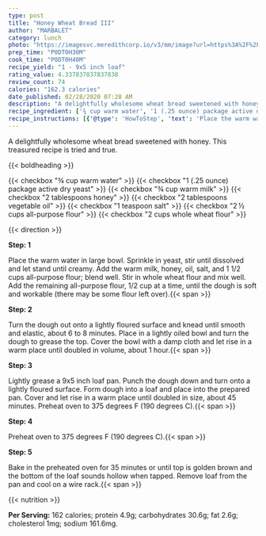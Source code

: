 ```yaml
---
type: post
title: "Honey Wheat Bread III"
author: "MARBALET"
category: lunch
photo: "https://imagesvc.meredithcorp.io/v3/mm/image?url=https%3A%2F%2Fimages.media-allrecipes.com%2Fuserphotos%2F12130.jpg"
prep_time: "P0DT0H30M"
cook_time: "P0DT0H40M"
recipe_yield: "1 - 9x5 inch loaf"
rating_value: 4.337837837837838
review_count: 74
calories: "162.3 calories"
date_published: 02/28/2020 07:28 AM
description: "A delightfully wholesome wheat bread sweetened with honey. This treasured recipe is tried and true."
recipe_ingredient: ['¾ cup warm water', '1 (.25 ounce) package active dry yeast', '¾ cup warm milk', '2 tablespoons honey', '2 tablespoons vegetable oil', '1 teaspoon salt', '2\u2009½ cups all-purpose flour', '2 cups whole wheat flour']
recipe_instructions: [{'@type': 'HowToStep', 'text': 'Place the warm water in large bowl. Sprinkle in yeast, stir until dissolved and let stand until creamy. Add the warm milk, honey, oil, salt, and 1 1/2 cups all-purpose flour; blend well. Stir in whole wheat flour and mix well. Add the remaining all-purpose flour, 1/2 cup at a time, until the dough is soft and workable (there may be some flour left over).\n'}, {'@type': 'HowToStep', 'text': 'Turn the dough out onto a lightly floured surface and knead until smooth and elastic, about 6 to 8 minutes. Place in a lightly oiled bowl and turn the dough to grease the top. Cover the bowl with a damp cloth and let rise in a warm place until doubled in volume, about 1 hour.\n'}, {'@type': 'HowToStep', 'text': 'Lightly grease a 9x5 inch loaf pan. Punch the dough down and turn onto a lightly floured surface. Form dough into a loaf and place into the prepared pan. Cover and let rise in a warm place until doubled in size, about 45 minutes. Preheat oven to 375 degrees F (190 degrees C).\n'}, {'@type': 'HowToStep', 'text': 'Preheat oven to 375 degrees F (190 degrees C).\n'}, {'@type': 'HowToStep', 'text': 'Bake in the preheated oven for 35 minutes or until top is golden brown and the bottom of the loaf sounds hollow when tapped. Remove loaf from the pan and cool on a wire rack.\n'}]
---
```


A delightfully wholesome wheat bread sweetened with honey. This treasured recipe is tried and true. 

{{< boldheading >}}

{{< checkbox "¾ cup warm water" >}}
{{< checkbox "1 (.25 ounce) package active dry yeast" >}}
{{< checkbox "¾ cup warm milk" >}}
{{< checkbox "2 tablespoons honey" >}}
{{< checkbox "2 tablespoons vegetable oil" >}}
{{< checkbox "1 teaspoon salt" >}}
{{< checkbox "2 ½ cups all-purpose flour" >}}
{{< checkbox "2 cups whole wheat flour" >}}


{{< direction >}}

**Step: 1**

Place the warm water in large bowl. Sprinkle in yeast, stir until dissolved and let stand until creamy. Add the warm milk, honey, oil, salt, and 1 1/2 cups all-purpose flour; blend well. Stir in whole wheat flour and mix well. Add the remaining all-purpose flour, 1/2 cup at a time, until the dough is soft and workable (there may be some flour left over).{{< span >}}

**Step: 2**

Turn the dough out onto a lightly floured surface and knead until smooth and elastic, about 6 to 8 minutes. Place in a lightly oiled bowl and turn the dough to grease the top. Cover the bowl with a damp cloth and let rise in a warm place until doubled in volume, about 1 hour.{{< span >}}

**Step: 3**

Lightly grease a 9x5 inch loaf pan. Punch the dough down and turn onto a lightly floured surface. Form dough into a loaf and place into the prepared pan. Cover and let rise in a warm place until doubled in size, about 45 minutes. Preheat oven to 375 degrees F (190 degrees C).{{< span >}}

**Step: 4**

Preheat oven to 375 degrees F (190 degrees C).{{< span >}}

**Step: 5**

Bake in the preheated oven for 35 minutes or until top is golden brown and the bottom of the loaf sounds hollow when tapped. Remove loaf from the pan and cool on a wire rack.{{< span >}}

{{< nutrition >}}

**Per Serving:** 162 calories; protein 4.9g; carbohydrates 30.6g; fat 2.6g; cholesterol 1mg; sodium 161.6mg.